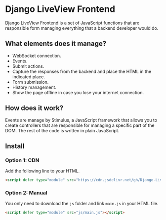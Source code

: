 # Django LiveView Frontend

Django LiveView Frontend is a set of JavaScript functions that are responsible form managing everything that a backend developer would do.

## What elements does it manage?

- WebSocket connection.
- Events.
- Submit actions.
- Capture the responses from the backend and place the HTML in the indicated place.
- Form submission.
- History management.
- Show the page offline in case you lose your internet connection.

## How does it work?

Events are manage by Stimulus, a JavaScript framework that allows you to create controllers that are responsible for managing a specific part of the DOM. The rest of the code is written in plain JavaScript.

## Install

### Option 1: CDN

Add the following line to your HTML.

```html
<script defer type="module" src="https://cdn.jsdelivr.net/gh/Django-LiveView/frontend/js/main.js"></script>
```

### Option 2: Manual

You only need to download the `js` folder and link `main.js` in your HTML file.

```html
<script defer type="module" src="js/main.js"></script>
```
